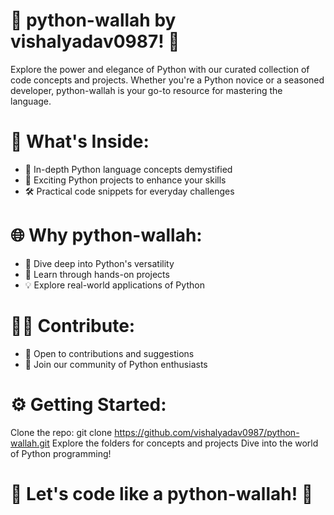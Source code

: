 # 🐍 python-wallah by vishalyadav0987! 🐍
Explore the power and elegance of Python with our curated collection of code concepts and projects. Whether you're a Python novice or a seasoned developer, python-wallah is your go-to resource for mastering the language.

# 📘 What's Inside:
* 🧠 In-depth Python language concepts demystified
* 🚀 Exciting Python projects to enhance your skills
* 🛠️ Practical code snippets for everyday challenges
# 🌐 Why python-wallah:
* 🚀 Dive deep into Python's versatility
* 🌟 Learn through hands-on projects
* 💡 Explore real-world applications of Python
# 👩‍💻 Contribute:
* 🤝 Open to contributions and suggestions
* 🌈 Join our community of Python enthusiasts
# ⚙️ Getting Started:
Clone the repo: git clone https://github.com/vishalyadav0987/python-wallah.git
Explore the folders for concepts and projects
Dive into the world of Python programming!
# 🌟 Let's code like a python-wallah! 🌟
